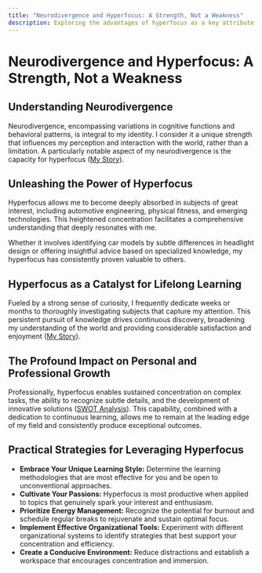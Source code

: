 ```yaml
---
title: "Neurodivergence and Hyperfocus: A Strength, Not a Weakness"
description: Exploring the advantages of hyperfocus as a key attribute of neurodivergence, significantly enhancing both personal and professional effectiveness.
---
```


# Neurodivergence and Hyperfocus: A Strength, Not a Weakness

## Understanding Neurodivergence

Neurodivergence, encompassing variations in cognitive functions and behavioral patterns, is integral to my identity. I consider it a unique strength that influences my perception and interaction with the world, rather than a limitation. A particularly notable aspect of my neurodivergence is the capacity for hyperfocus ([My Story](/posts/my-story#neurodivergence-and-hyperfocus)).

## Unleashing the Power of Hyperfocus

Hyperfocus allows me to become deeply absorbed in subjects of great interest, including automotive engineering, physical fitness, and emerging technologies. This heightened concentration facilitates a comprehensive understanding that deeply resonates with me.

Whether it involves identifying car models by subtle differences in headlight design or offering insightful advice based on specialized knowledge, my hyperfocus has consistently proven valuable to others.

## Hyperfocus as a Catalyst for Lifelong Learning

Fueled by a strong sense of curiosity, I frequently dedicate weeks or months to thoroughly investigating subjects that capture my attention. This persistent pursuit of knowledge drives continuous discovery, broadening my understanding of the world and providing considerable satisfaction and enjoyment ([My Story](/posts/my-story#lifelong-learning)).

## The Profound Impact on Personal and Professional Growth

Professionally, hyperfocus enables sustained concentration on complex tasks, the ability to recognize subtle details, and the development of innovative solutions ([SWOT Analysis](/posts/swot-analysis#my-strengths)). This capability, combined with a dedication to continuous learning, allows me to remain at the leading edge of my field and consistently produce exceptional outcomes.

## Practical Strategies for Leveraging Hyperfocus

- **Embrace Your Unique Learning Style:** Determine the learning methodologies that are most effective for you and be open to unconventional approaches.
- **Cultivate Your Passions:** Hyperfocus is most productive when applied to topics that genuinely spark your interest and enthusiasm.
- **Prioritize Energy Management:** Recognize the potential for burnout and schedule regular breaks to rejuvenate and sustain optimal focus.
- **Implement Effective Organizational Tools:** Experiment with different organizational systems to identify strategies that best support your concentration and efficiency.
- **Create a Conducive Environment:** Reduce distractions and establish a workspace that encourages concentration and immersion.
